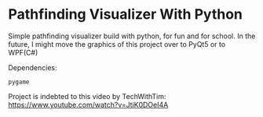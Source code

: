 # Pathfinding Visualizer With Python

Simple pathfinding visualizer build with python, for fun and for school. 
In the future, I might move the graphics of this project over to PyQt5 or to WPF(C#)

Dependencies:
```
pygame
```

Project is indebted to this video by TechWithTim:
https://www.youtube.com/watch?v=JtiK0DOeI4A

